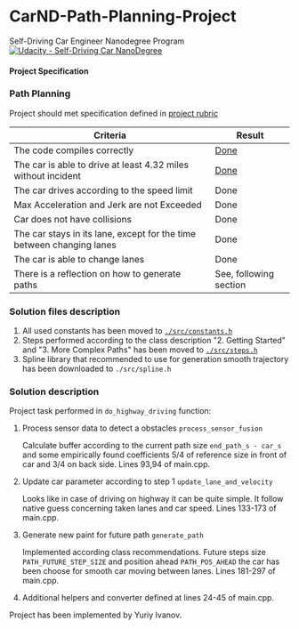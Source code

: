 # CarND-Path-Planning-Project
Self-Driving Car Engineer Nanodegree Program [![Udacity - Self-Driving Car NanoDegree](https://s3.amazonaws.com/udacity-sdc/github/shield-carnd.svg)](http://www.udacity.com/drive)

#### Project Specification
### Path Planning

Project should met specification defined in [project rubric](https://review.udacity.com/#!/rubrics/1971/view)  

| Criteria | Result |
|----------|--------|
|The code compiles correctly| [Done](./images/01_01_build.PNG) |
|The car is able to drive at least 4.32 miles without incident| [Done](./images/01_rubric.PNG) |
|The car drives according to the speed limit | Done |
|Max Acceleration and Jerk are not Exceeded | Done |
|Car does not have collisions | Done |
|The car stays in its lane, except for the time between changing lanes| Done |
|The car is able to change lanes| Done |
|There is a reflection on how to generate paths| See, following section |

### Solution files description

1. All used constants has been moved to [```./src/constants.h```](./src/constants.h)
2. Steps performed according to the class description "2. Getting Started" and "3. More Complex Paths" has been moved to [```./src/steps.h```](./src/steps.h)
3. Spline library that recommended to use for generation smooth trajectory has been downloaded to ```./src/spline.h```

### Solution description

Project task performed in ```do_highway_driving``` function:
1. Process sensor data to detect a obstacles ```process_sensor_fusion```

   Calculate buffer according to the current path size ```end_path_s - car_s``` and some empirically found coefficients 5/4 of reference size in front of car and 3/4 on back side. Lines 93,94 of main.cpp.

2. Update car parameter according to step 1 ```update_lane_and_velocity```

   Looks like in case of driving on highway it can be quite simple. It follow native guess concerning taken lanes and car speed. Lines 133-173 of main.cpp.

3. Generate new paint for future path ```generate_path```

   Implemented according class recommendations. Future steps size ```PATH_FUTURE_STEP_SIZE``` and position ahead ```PATH_POS_AHEAD``` the car has been choose for smooth car moving between lanes. Lines 181-297 of main.cpp.

4. Additional helpers and converter defined at lines 24-45 of main.cpp.


Project has been implemented by Yuriy Ivanov.

